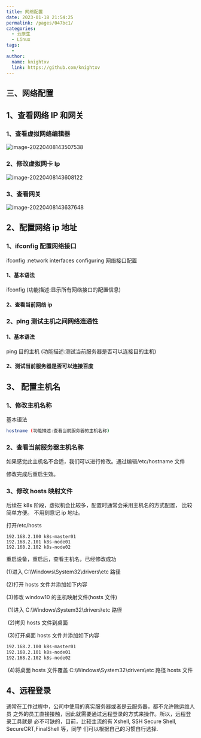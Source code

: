 ```yaml
---
title: 网络配置
date: 2023-01-18 21:54:25
permalink: /pages/047bc1/
categories:
  - 云原生
  - Linux
tags:
  - 
author: 
  name: knightxv
  link: https://github.com/knightxv
---
```

##  三、网络配置

##  1、查看网络 IP 和网关

###  1、查看虚拟网络编辑器

![image-20220408143507538](https://cdn.staticaly.com/gh/knightxv/image-hosting@master/20230118/3-1.6yij4wa4v180.webp)

###  2、修改虚拟网卡 Ip

![image-20220408143608122](https://cdn.staticaly.com/gh/knightxv/image-hosting@master/20230118/3-2.53bke0bkak00.webp)

###  3、查看网关

![image-20220408143637648](https://cdn.staticaly.com/gh/knightxv/image-hosting@master/20230118/3-3.3yn405kf3g80.webp)

##  2、配置网络 ip 地址

###  1、ifconfig 配置网络接口

ifconfig :network interfaces configuring 网络接口配置

####  1、基本语法

ifconfig (功能描述:显示所有网络接口的配置信息)

####  2、查看当前网络 ip

###  2、ping 测试主机之间网络连通性

####  1、基本语法

ping 目的主机 (功能描述:测试当前服务器是否可以连接目的主机)

####  2、测试当前服务器是否可以连接百度

##  3、 配置主机名

###  1、修改主机名称

基本语法

```sh
hostname (功能描述:查看当前服务器的主机名称)
```

###  2、查看当前服务器主机名称

如果感觉此主机名不合适，我们可以进行修改。通过编辑/etc/hostname 文件

修改完成后重启生效。

###  3、修改 hosts 映射文件

后续在 k8s 阶段，虚拟机会比较多，配置时通常会采用主机名的方式配置， 比较简单方便。 不用刻意记 ip 地址。

打开/etc/hosts

```text
192.168.2.100 k8s-master01
192.168.2.101 k8s-node01
192.168.2.102 k8s-node02
```

重启设备，重启后，查看主机名，已经修改成功

(1)进入 C:\\Windows\\System32\\drivers\\etc 路径

(2)打开 hosts 文件并添加如下内容

(3)修改 window10 的主机映射文件(hosts 文件)

​ (1)进入 C:\\Windows\\System32\\drivers\\etc 路径

​ (2)拷贝 hosts 文件到桌面

​ (3)打开桌面 hosts 文件并添加如下内容

```sh
192.168.2.100 k8s-master01
192.168.2.101 k8s-node01
192.168.2.102 k8s-node02
```

​ (4)将桌面 hosts 文件覆盖 C:\\Windows\\System32\\drivers\\etc 路径 hosts 文件

##  4、远程登录

通常在工作过程中，公司中使用的真实服务器或者是云服务器，都不允许除运维人员 之外的员工直接接触，因此就需要通过远程登录的方式来操作。所以，远程登录工具就是 必不可缺的，目前，比较主流的有 Xshell, SSH Secure Shell, SecureCRT,FinalShell 等，同学 们可以根据自己的习惯自行选择.
